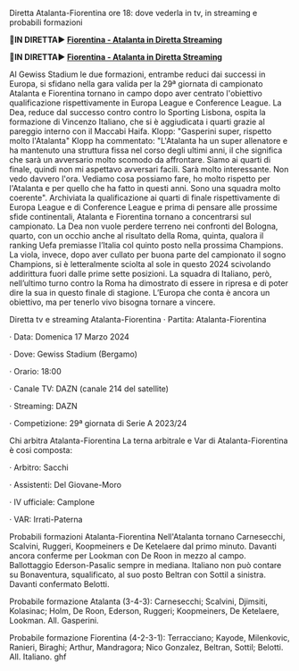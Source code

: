 Diretta Atalanta-Fiorentina ore 18: dove vederla in tv, in streaming e probabili formazioni

<strong>🔴IN DIRETTA▶ [Fiorentina - Atalanta in Diretta Streaming](https://sports2tv.live/seriea/)</strong>

<strong>🔴IN DIRETTA▶ [Fiorentina - Atalanta in Diretta Streaming](https://sports2tv.live/seriea/)</strong>

Al Gewiss Stadium le due formazioni, entrambe reduci dai successi in Europa, si sfidano nella gara valida per la 29ª giornata di campionato Atalanta e Fiorentina tornano in campo dopo aver centrato l'obiettivo qualificazione rispettivamente in Europa League e Conference League. La Dea, reduce dal successo contro contro lo Sporting Lisbona, ospita la formazione di Vincenzo Italiano, che si è aggiudicata i quarti grazie al pareggio interno con il Maccabi Haifa. Klopp: "Gasperini super, rispetto molto l'Atalanta"
Klopp ha commentato: "L'Atalanta ha un super allenatore e ha mantenuto una struttura fissa nel corso degli ultimi anni, il che significa che sarà un avversario molto scomodo da affrontare. Siamo ai quarti di finale, quindi non mi aspettavo avversari facili. Sarà molto interessante. Non vedo davvero l'ora. Vediamo cosa possiamo fare, ho molto rispetto per l'Atalanta e per quello che ha fatto in questi anni. Sono una squadra molto coerente".
Archiviata la qualificazione ai quarti di finale rispettivamente di Europa League e di Conference League e prima di pensare alle prossime sfide continentali, Atalanta e Fiorentina tornano a concentrarsi sul campionato. La Dea non vuole perdere terreno nei confronti del Bologna, quarto, con un occhio anche al risultato della Roma, quinta, qualora il ranking Uefa premiasse l’Italia col quinto posto nella prossima Champions. La viola, invece, dopo aver cullato per buona parte del campionato il sogno Champions, si è letteralmente sciolta al sole in questo 2024 scivolando addirittura fuori dalle prime sette posizioni. La squadra di Italiano, però, nell’ultimo turno contro la Roma ha dimostrato di essere in ripresa e di poter dire la sua in questo finale di stagione. L’Europa che conta è ancora un obiettivo, ma per tenerlo vivo bisogna tornare a vincere.

Diretta tv e streaming Atalanta-Fiorentina
· Partita: Atalanta-Fiorentina

· Data: Domenica 17 Marzo 2024


· Dove: Gewiss Stadium (Bergamo)

· Orario: 18:00

· Canale TV: DAZN (canale 214 del satellite)

· Streaming: DAZN

· Competizione: 29ª giornata di Serie A 2023/24

Chi arbitra Atalanta-Fiorentina
La terna arbitrale e Var di Atalanta-Fiorentina è cosi composta:

· Arbitro: Sacchi

· Assistenti: Del Giovane-Moro

· IV ufficiale: Camplone

· VAR: Irrati-Paterna

Probabili formazioni Atalanta-Fiorentina
Nell'Atalanta tornano Carnesecchi, Scalvini, Ruggeri, Koopmeiners e De Ketelaere dal primo minuto. Davanti ancora conferme per Lookman con De Roon in mezzo al campo. Ballottaggio Ederson-Pasalic sempre in mediana. Italiano non può contare su Bonaventura, squalificato, al suo posto Beltran con Sottil a sinistra. Davanti confermato Belotti.

Probabile formazione Atalanta (3-4-3): Carnesecchi; Scalvini, Djimsiti, Kolasinac; Holm, De Roon, Ederson, Ruggeri; Koopmeiners, De Ketelaere, Lookman. All. Gasperini.

Probabile formazione Fiorentina (4-2-3-1): Terracciano; Kayode, Milenkovic, Ranieri, Biraghi; Arthur, Mandragora; Nico Gonzalez, Beltran, Sottil; Belotti. All. Italiano. ghf
